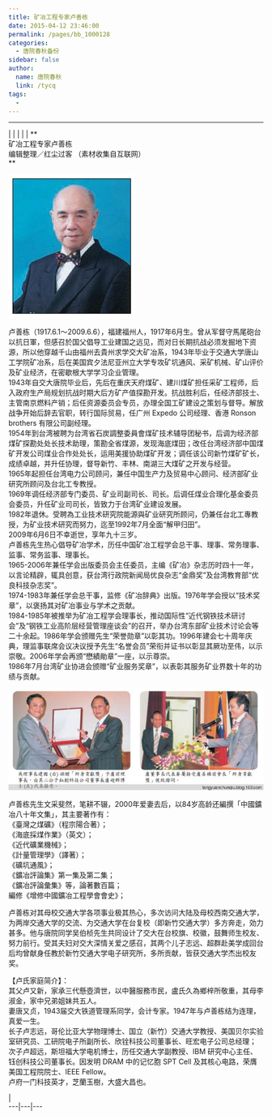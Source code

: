 ```yaml
---
title: 矿冶工程专家卢善栋
date: 2015-04-12 23:46:00
permalink: /pages/bb_1000128
categories: 
  - 唐院春秋备份
sidebar: false
author: 
  name: 唐院春秋
  link: /tycq
tags: 
  - 
---
```


* * *

  
|  |  |  |  |  **  
矿冶工程专家卢善栋  
编辑整理／红尘过客 （素材收集自互联网）  
**  

![](/pic/img0.ph.126.net_2mZIoziOsANAun07pQMP7Q==_6630907237001583978.jpg)

卢善栋（1917.6.1～2009.6.6），福建福州人，1917年6月生。曾从军督守馬尾砲台以抗日軍，但感召於国父倡导工业建国之远见，而对日长期抗战必须发掘地下资源，所以他穿越千山由福州去貴州求学交大矿冶系，1943年毕业于交通大学唐山工学院矿冶系，后在美国宾夕法尼亚州立大学专攻矿坑通风、采矿机械、矿山评价及矿业经济，在密歇根大学学习企业管理。  
1943年自交大唐院毕业后，先后在重庆天府煤矿、建川煤矿担任采矿工程师，后入政府生产局规划抗战时期大后方矿产值探勘开发。抗战胜利后，任经济部技士、主管南京燃料产销；后任资源委员会专员，办理全国工矿建设之策划与督导。解放战争开始后辞去官职，转行国际贸易，任广州
Expedo 公司经理、香港 Ronson brothers 有限公司副经理。  
1954年到台湾被聘为台湾省石炭調整委員會煤矿技术辅导团秘书，后调为经济部煤矿探勘处处长技术助理，策勘全省煤源，发现海底煤田；改任台湾经济部中国煤矿开发公司煤业合作处处长，运用美援协助煤矿开发；调任该公司新竹煤矿矿长，成绩卓越，并升任协理，督导新竹、丰林、南湖三大煤矿之开发与经营。  
1965年起担任台湾电力公司顾问，兼任中国生产力及贸易中心顾问、经济部矿业研究所顾问及台北工专教授。  
1969年调任经济部专门委员、矿业司副司长、司长。后调任煤业合理化基金委员会委员，升任矿业司司长，皆致力于台湾矿业建设发展。  
1982年退休。受聘為工业技术研究院能源與矿业研究所顾问，仍兼任台北工專教授，为矿业技术研究而努力，迄至1992年7月全面“解甲归田”。  
2009年6月6日不幸逝世，享年九十三岁。  
卢善栋先生热心倡导矿冶学术，历任中国矿冶工程学会总干事、理事、常务理事、监事、常务监事、理事长。  
1965-2006年兼任学会出版委员会主任委员，主编《矿冶》杂志历时四十一年，以言论精辟，辄具创意，获台湾行政院新闻局优良杂志“金鼎奖”及台湾教育部“优良科技杂志奖”。  
1974-1983年兼任学会总干事，监修《矿冶辞典》出版。1976年学会授以“技术奖章”，以褒扬其对矿冶事业与学术之贡献。  
1984-1985年被推举为矿冶工程学会理事长，推动国际性“近代钢铁技术研讨会”及“钢铁工业高阶层经营管理座谈会”的召开，举办台湾东部矿业技术讨论会等二十余起。1986年学会颁赠先生“荣誉勋章”以彰其功。1996年建会七十周年庆典，理监事联席会议决议授予先生“名誉会员”荣衔并证书以彰显其厥功至伟，以示崇敬。2006年学会再颁“懋績勛章”一座，以示尊崇。  
1986年7月台湾矿业协进会颁赠“矿业服务奖章”，以表彰其服务矿业界数十年的功绩与贡献。  

![](/pic/img0.ph.126.net_Z7bM90fIiCmZmfIUPzdIpA==_6630122185699156401.jpg)

  
卢善栋先生文采斐然，笔耕不辍，2000年爱妻去后，以84岁高龄还編撰「中國鑛冶八十年文集」，其主要著作有：  
《臺灣之煤礦》（程宗陽合著）；  
《海底採煤作業》（英文）；  
《近代礦業機械》；  
《計量管理學》（譯著）；  
《礦坑通風》；  
《鑛冶評論集》第一集及第二集；  
《鑛冶評論彙集》等，論著數百篇；  
編修《增修中國鑛冶工程學會會史》；  

卢善栋对其母校交通大学各项事业极其热心，多次访问大陆及母校西南交通大学，为两岸交通大学的交流、为交通大学在台复校（即新竹交通大学）多方奔走，効力甚多。他与唐院同学吴伯桢先生共同设计了交大在台校旗、校徽，鼓舞师生校友、努力前行。受其夫妇对交大深情关爱之感召，其两个儿子志远、超群赴美学成回台后均曾献身任教於新竹交通大学电子研究所，多所贡献，皆获交通大学杰出校友奖。  
  
【卢氏家庭简介】：  
其父卢又新，家承三代懸壺濟世，以中醫服務市民，盧氏久為鄉梓所敬重，其母李淑金，家中兄弟姐妹共五人。  
妻唐又贞，1943届交大铁道管理系同学，会计专家。1947年与卢善栋结为连理，真爱一生。  
长子卢志远，哥伦比亚大学物理博士、国立（新竹）交通大学教授、美国贝尔实验室研究员、工研院电子所副所长、欣铨科技公司董事长、旺宏电子公司总经理；  
次子卢超远，斯坦福大学电机博士，历任交通大学副教授、IBM 研究中心主任、钰创科技公司董事长。因发明 DRAM 中的记忆胞 SPT Cell
及其核心电路，荣膺美国工程院院士、IEEE Fellow。  
卢府一门科技英才，芝蘭玉樹，大盛大昌也。  
  
  
  
|  
---|---|---